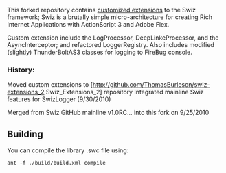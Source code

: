 This forked repository contains [customized extensions](http://wiki.github.com/ThomasBurleson/swiz-framework/) to the Swiz framework; Swiz is a brutally simple micro-architecture for creating Rich Internet Applications with ActionScript 3 and Adobe Flex.

Custom extension include the LogProcessor, DeepLinkeProcessor, and the AsyncInterceptor; and refactored LoggerRegistry.
Also includes modified (slightly) ThunderBoltAS3 classes for logging to FireBug console.

### History:

Moved custom extensions to [http://github.com/ThomasBurleson/swiz-extensions_2 Swiz_Extensions_2] repository
Integrated mainline Swiz features for SwizLogger   (9/30/2010)

Merged from Swiz GitHub mainline v1.0RC... into this fork on 9/25/2010



## Building

You can compile the library .swc file using:

	ant -f ./build/build.xml compile
